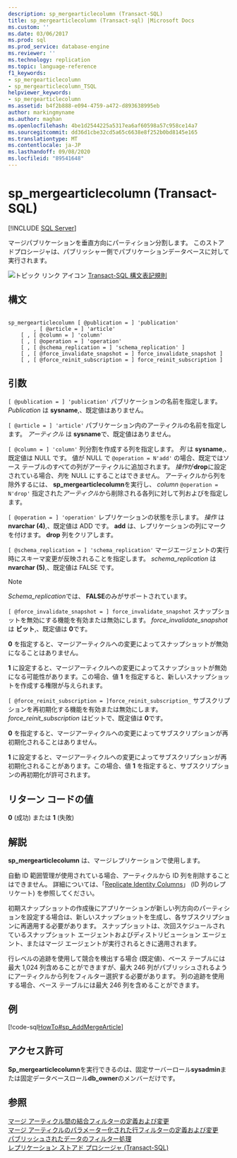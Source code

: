 ```yaml
---
description: sp_mergearticlecolumn (Transact-SQL)
title: sp_mergearticlecolumn (Transact-sql) |Microsoft Docs
ms.custom: ''
ms.date: 03/06/2017
ms.prod: sql
ms.prod_service: database-engine
ms.reviewer: ''
ms.technology: replication
ms.topic: language-reference
f1_keywords:
- sp_mergearticlecolumn
- sp_mergearticlecolumn_TSQL
helpviewer_keywords:
- sp_mergearticlecolumn
ms.assetid: b4f2b888-e094-4759-a472-d893638995eb
author: markingmyname
ms.author: maghan
ms.openlocfilehash: 4be1d2544225a5317ea6af60598a57c958ce14a7
ms.sourcegitcommit: dd36d1cbe32cd5a65c6638e8f252b0bd8145e165
ms.translationtype: MT
ms.contentlocale: ja-JP
ms.lasthandoff: 09/08/2020
ms.locfileid: "89541648"
---
```

# <a name="sp_mergearticlecolumn-transact-sql"></a>sp_mergearticlecolumn (Transact-SQL)
[!INCLUDE [SQL Server](../../includes/applies-to-version/sqlserver.md)]

  マージパブリケーションを垂直方向にパーティション分割します。 このストアドプロシージャは、パブリッシャー側でパブリケーションデータベースに対して実行されます。  
  
 ![トピック リンク アイコン](../../database-engine/configure-windows/media/topic-link.gif "トピック リンク アイコン") [Transact-SQL 構文表記規則](../../t-sql/language-elements/transact-sql-syntax-conventions-transact-sql.md)  
  
## <a name="syntax"></a>構文  
  
```  
  
sp_mergearticlecolumn [ @publication = ] 'publication'  
        , [ @article = ] 'article'  
    [ , [ @column = ] 'column'  
    [ , [ @operation = ] 'operation'   
    [ , [ @schema_replication = ] 'schema_replication' ]  
    [ , [ @force_invalidate_snapshot = ] force_invalidate_snapshot ]   
    [ , [ @force_reinit_subscription = ] force_reinit_subscription ]   
```  
  
## <a name="arguments"></a>引数  
`[ @publication = ] 'publication'` パブリケーションの名前を指定します。 *Publication* は **sysname**,、既定値はありません。  
  
`[ @article = ] 'article'` パブリケーション内のアーティクルの名前を指定します。 *アーティクル* は **sysname**で、既定値はありません。  
  
`[ @column = ] 'column'` 列分割を作成する列を指定します。 *列* は **sysname**,、既定値は NULL です。 値が NULL で `@operation = N'add'` の場合、既定ではソース テーブルのすべての列がアーティクルに追加されます。 *操作*が**drop**に設定されている場合、*列*を NULL にすることはできません。 アーティクルから列を除外するには、 **sp_mergearticlecolumn**を実行し、 *column* `@operation = N'drop'` 指定された*アーティクル*から削除される各列に対して列およびを指定します。  
  
`[ @operation = ] 'operation'` レプリケーションの状態を示します。 *操作* は **nvarchar (4)**,、既定値は ADD です。 **add** は、レプリケーションの列にマークを付けます。 **drop** 列をクリアします。  
  
`[ @schema_replication = ] 'schema_replication'` マージエージェントの実行時にスキーマ変更が反映されることを指定します。 *schema_replication* は **nvarchar (5)**,、既定値は FALSE です。  
  
> [!NOTE]  
>  *Schema_replication*では、 **FALSE**のみがサポートされています。  
  
`[ @force_invalidate_snapshot = ] force_invalidate_snapshot` スナップショットを無効にする機能を有効または無効にします。 *force_invalidate_snapshot* は **ビット**,、既定値は **0**です。  
  
 **0** を指定すると、マージアーティクルへの変更によってスナップショットが無効になることはありません。  
  
 **1** に設定すると、マージアーティクルへの変更によってスナップショットが無効になる可能性があります。この場合、値 **1** を指定すると、新しいスナップショットを作成する権限が与えられます。  
  
`[ @force_reinit_subscription = ]force_reinit_subscription_` サブスクリプションを再初期化する機能を有効または無効にします。 *force_reinit_subscription* はビットで、既定値は **0**です。  
  
 **0** を指定すると、マージアーティクルへの変更によってサブスクリプションが再初期化されることはありません。  
  
 **1** に設定すると、マージアーティクルへの変更によってサブスクリプションが再初期化されることがあります。この場合、値 **1** を指定すると、サブスクリプションの再初期化が許可されます。  
  
## <a name="return-code-values"></a>リターン コードの値  
 **0** (成功) または **1** (失敗)  
  
## <a name="remarks"></a>解説  
 **sp_mergearticlecolumn** は、マージレプリケーションで使用します。  
  
 自動 ID 範囲管理が使用されている場合、アーティクルから ID 列を削除することはできません。 詳細については、「[Replicate Identity Columns](../../relational-databases/replication/publish/replicate-identity-columns.md)」 (ID 列のレプリケート) を参照してください。  
  
 初期スナップショットの作成後にアプリケーションが新しい列方向のパーティションを設定する場合は、新しいスナップショットを生成し、各サブスクリプションに再適用する必要があります。 スナップショットは、次回スケジュールされているスナップショット エージェントおよびディストリビューション エージェント、またはマージ エージェントが実行されるときに適用されます。  
  
 行レベルの追跡を使用して競合を検出する場合 (既定値)、ベース テーブルには最大 1,024 列含めることができますが、最大 246 列がパブリッシュされるようにアーティクルから列をフィルター選択する必要があります。 列の追跡を使用する場合、ベース テーブルには最大 246 列を含めることができます。  
  
## <a name="example"></a>例  
 [!code-sql[HowTo#sp_AddMergeArticle](../../relational-databases/replication/codesnippet/tsql/sp-mergearticlecolumn-tr_1.sql)]  
  
## <a name="permissions"></a>アクセス許可  
 **Sp_mergearticlecolumn**を実行できるのは、固定サーバーロール**sysadmin**または固定データベースロール**db_owner**のメンバーだけです。  
  
## <a name="see-also"></a>参照  
 [マージ アーティクル間の結合フィルターの定義および変更](../../relational-databases/replication/publish/define-and-modify-a-join-filter-between-merge-articles.md)   
 [マージ アーティクルのパラメーター化された行フィルターの定義および変更](../../relational-databases/replication/publish/define-and-modify-a-parameterized-row-filter-for-a-merge-article.md)   
 [パブリッシュされたデータのフィルター処理](../../relational-databases/replication/publish/filter-published-data.md)   
 [レプリケーション ストアド プロシージャ &#40;Transact-SQL&#41;](../../relational-databases/system-stored-procedures/replication-stored-procedures-transact-sql.md)  
  
  
